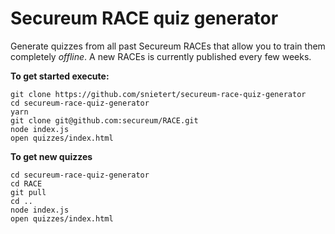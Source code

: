 # Secureum RACE quiz generator

Generate quizzes from all past Secureum RACEs that allow you to train them completely _offline_. A new RACEs is currently published every few weeks.

**To get started execute:**

```
git clone https://github.com/snietert/secureum-race-quiz-generator
cd secureum-race-quiz-generator
yarn
git clone git@github.com:secureum/RACE.git
node index.js
open quizzes/index.html
```

**To get new quizzes**

```
cd secureum-race-quiz-generator
cd RACE
git pull
cd ..
node index.js
open quizzes/index.html
```
